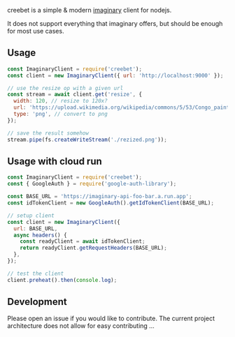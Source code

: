 creebet is a simple & modern [imaginary](https://github.com/h2non/imaginary) client for nodejs.

It does not support everything that imaginary offers, but should be enough for most use cases.

## Usage

```js
const ImaginaryClient = require('creebet');
const client = new ImaginaryClient({ url: 'http://localhost:9000' });

// use the resize op with a given url
const stream = await client.get('resize', {
  width: 120, // resize to 120x?
  url: 'https://upload.wikimedia.org/wikipedia/commons/5/53/Congo_painting_2.jpg',
  type: 'png', // convert to png
});

// save the result somehow
stream.pipe(fs.createWriteStream('./rezized.png'));
```

## Usage with cloud run

```js
const ImaginaryClient = require('creebet');
const { GoogleAuth } = require('google-auth-library');

const BASE_URL = 'https://imaginary-api-foo-bar.a.run.app';
const idTokenClient = new GoogleAuth().getIdTokenClient(BASE_URL);

// setup client
const client = new ImaginaryClient({
  url: BASE_URL,
  async headers() {
    const readyClient = await idTokenClient;
    return readyClient.getRequestHeaders(BASE_URL);
  },
});

// test the client
client.preheat().then(console.log);
```

## Development

Please open an issue if you would like to contribute.
The current project architecture does not allow for easy contributing …

